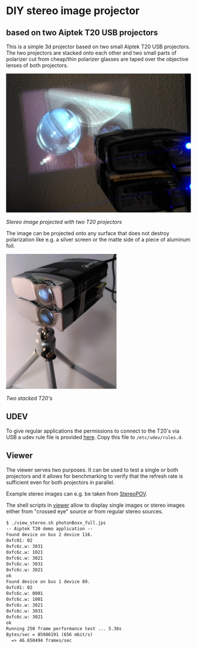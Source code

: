 # DIY stereo image projector
## based on two Aiptek T20 USB projectors

This is a simple 3d projector based on two small Aiptek T20 USB
projectors. The two projectors are stacked onto each other and two
small parts of polarizer cut from cheap/thin polarizer glasses are
taped over the objective lenses of both projectors.

![projecting](projecting.jpg)

*Stereo image projected with two T20 projectors*

The image can be projected onto any surface that does not destroy
polarization like e.g. a silver screen or the matte side of a piece of
aluminum foil.

![stacked](stacked.jpg)

*Two stacked T20's*

## UDEV

To give regular applications the permissions to connect to the
T20's via USB a udev rule file is provided [here](udev/45-t20.rules).
Copy this file to ```/etc/udev/rules.d```.

## Viewer

The viewer serves two purposes. It can be used to test a single or
both projectors and it allows for benchmarking to verify that the
refresh rate is sufficient even for both projectors in parallel.

Example stereo images can e.g. be taken from
[StereoPOV](http://stereopov.ichthyostega.de/images.html).

The shell scripts in [viewer](viewer) allow to display single images
or stereo images either from "crossed eye" source or from regular
stereo sources.

```
$ ./view_stereo.sh photonBoxx_full.jps 
-- Aiptek T20 demo application --
Found device on bus 2 device 116.
0xfc01: 02
0xfc6c.w: 3031
0xfc6c.w: 1021
0xfc6c.w: 3021
0xfc6c.w: 3031
0xfc6c.w: 3021
ok
Found device on bus 1 device 89.
0xfc01: 02
0xfc6c.w: 0001
0xfc6c.w: 1001
0xfc6c.w: 3021
0xfc6c.w: 3031
0xfc6c.w: 3021
ok
Running 250 frame performance test ... 5.36s
Bytes/sec = 85986191 (656 mbit/s)
  => 46.650494 frames/sec
```